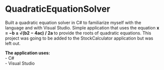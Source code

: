 <h1> QuadraticEquationSolver </h1> 

<p> Built a quadratic equation solver in C# to familiarize myself with the language and with Visual Studio. 
Simple application that uses the equation <b> x = −b ± √(b2 − 4ac) / 2a </b> to provide the roots of quadratic equations. 
This project was going to be added to the StockCalculator application but was left out. </p> 

<b> The application uses: </b><br> 
    - C# <br>
    - Visual Studio <br>  
 
